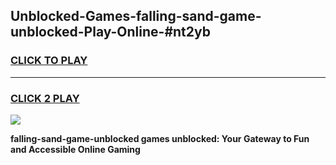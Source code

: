 
## Unblocked-Games-falling-sand-game-unblocked-Play-Online-#nt2yb
<h3>
<a href="https://premium.freeplayer.one?title=falling-sand-game-unblocked&ref=27F">CLICK TO PLAY</a></h3>
<hr>

<h3>
<a href="https://premium.freeplayer.one?title=falling-sand-game-unblocked&ref=27F">CLICK 2 PLAY</a>
  
</h3>

<a href="https://premium.freeplayer.one?title=falling-sand-game-unblocked&ref=27F"><img src="https://clearcache.store/games.png"></a>


**falling-sand-game-unblocked games unblocked: Your Gateway to Fun and Accessible Online Gaming**

